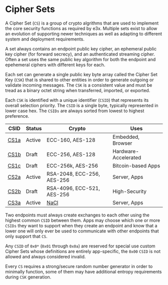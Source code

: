 # Cipher Sets

A Cipher Set (`CS`) is a group of crypto algrithms that are used to implement the core security functions as required by e3x.  Multiple sets exist to allow an evolution of supporting newer techniques as well as adapting to different system and deployment requirements.

A set always contains an endpoint public key cipher, an ephemeral public key cipher (for forward secrecy), and an authenticated streaming cipher.  Often a set uses the same public key algorithm for both the endpoint and epehemeral ciphers with different keys for each.

Each set can generate a single public key byte array called the Cipher Set Key (`CSK`) that is shared to other entities in order to generate outgoing or validate incoming messages. The `CSK` is a consistent value and must be tread as a binary octet string when transferred, imported, or exported.

Each `CSK` is identified with a unique identifier (`CSID`) that represents its overall selection priority. The `CSID` is a single byte, typically represented in lower case hex. The `CSIDs` are always sorted from lowest to highest preference.

| CSID          | Status | Crypto                        | Uses                  |
|---------------|--------|-------------------------------|-----------------------|
| [CS1a](1a.md) | Active | ECC-160, AES-128              | Embedded, Browser     |
| [CS1b](1b.md) | Draft  | ECC-256, AES-128              | Hardware-Accelerated  |
| [CS1c](1c.md) | Draft  | ECC-256k, AES-256             | Bitcoin-based Apps    |
| [CS2a](2a.md) | Active | RSA-2048, ECC-256, AES-256    | Server, Apps          |
| [CS2b](2b.md) | Draft  | RSA-4096, ECC-521, AES-256    | High-Security         |
| [CS3a](3a.md) | Active | [NaCl](http://nacl.cr.yp.to/) | Server, Apps          |

Two endpoints must always create exchanges to each other using the highest common `CSID` between them.  Apps may choose which one or more `CSIDs` they want to support when they create an endpoint and know that a lower one will only ever be used to communicate with other endpoints that only support that `CS`.

Any `CSID` of `0x0*` (`0x01` through `0x0a`) are reserved for special use custom Cipher Sets whose definitions are entirely app-specific, the `0x00` `CSID` is not allowed and always considered invalid.

Every `CS` requires a strong/secure random number generator in order to minimally function, some of them may have additional entropy requirements during `CSK` generation.


